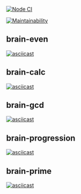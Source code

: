 [![Node CI](https://github.com/Andrey2gri/frontend-project-lvl1/workflows/Node%20CI/badge.svg)](https://github.com/Andrey2gri/frontend-project-lvl1/actions)

[![Maintainability](https://api.codeclimate.com/v1/badges/a99a88d28ad37a79dbf6/maintainability)](https://codeclimate.com/github/codeclimate/codeclimate/maintainability)


## brain-even
[![asciicast](https://asciinema.org/a/h6AMQ4PgjY9JKhaYKAaCAfQsI.svg)](https://asciinema.org/a/h6AMQ4PgjY9JKhaYKAaCAfQsI?speed=3)

## brain-calc
[![asciicast](https://asciinema.org/a/IlyzQ5MqBeKtiua4b7VxbMLRa.svg)](https://asciinema.org/a/IlyzQ5MqBeKtiua4b7VxbMLRa?speed=3)

## brain-gcd
[![asciicast](https://asciinema.org/a/l8yvi6nd3qO6cWLSl67XS1kJs.svg)](https://asciinema.org/a/l8yvi6nd3qO6cWLSl67XS1kJs?speed=3)

## brain-progression
[![asciicast](https://asciinema.org/a/tmmF3W65I0rcTWX181dea1J2G.svg)](https://asciinema.org/a/tmmF3W65I0rcTWX181dea1J2G?speed=3)

## brain-prime
[![asciicast](https://asciinema.org/a/uSqcX5zE96M5LDvzxgsk7JoGf.svg)](https://asciinema.org/a/uSqcX5zE96M5LDvzxgsk7JoGf?speed=3)